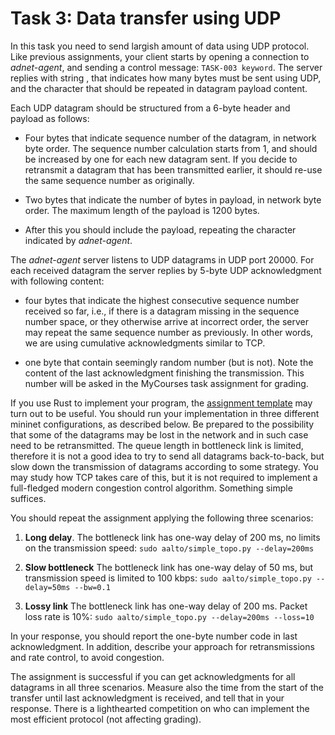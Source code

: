 # Task 3: Data transfer using UDP

In this task you need to send largish amount of data using UDP protocol. Like
previous assignments, your client starts by opening a connection to
_adnet-agent_, and sending a control message: `TASK-003 keyword`. The server
replies with string <number> <character>, that indicates how many bytes must be
sent using UDP, and the character that should be repeated in datagram payload
content.

Each UDP datagram should be structured from a 6-byte header and payload as
follows:

- Four bytes that indicate sequence number of the datagram, in network byte
  order. The sequence number calculation starts from 1, and should be increased
  by one for each new datagram sent. If you decide to retransmit a datagram that
  has been transmitted earlier, it should re-use the same sequence number as
  originally.

- Two bytes that indicate the number of bytes in payload, in network byte order.
  The maximum length of the payload is 1200 bytes.

- After this you should include the payload, repeating the character indicated
  by _adnet-agent_.

The _adnet-agent_ server listens to UDP datagrams in UDP port 20000. For each
received datagram the server replies by 5-byte UDP acknowledgment with following
content:

- four bytes that indicate the highest consecutive sequence number received so
  far, i.e., if there is a datagram missing in the sequence number space, or
  they otherwise arrive at incorrect order, the server may repeat the same
  sequence number as previously. In other words, we are using cumulative
  acknowledgments similar to TCP.

- one byte that contain seemingly random number (but is not). Note the content
  of the last acknowledgment finishing the transmission. This number will
  be asked in the MyCourses task assignment for grading.

If you use Rust to implement your program, the [assignment
template](https://github.com/PasiSa/AdvancedNetworking/tree/main/assignments/task-003)
may turn out to be useful.
You should run your implementation in three different mininet configurations, as
described below. Be prepared to the possibility that some of the datagrams may
be lost in the network and in such case need to be retransmitted. The queue
length in bottleneck link is limited, therefore it is not a good idea to try to
send all datagrams back-to-back, but slow down the transmission of datagrams
according to some strategy. You may study how TCP takes care of this, but it is
not required to implement a full-fledged modern congestion control algorithm.
Something simple suffices.

You should repeat the assignment applying the following three scenarios:

1. **Long delay**. The bottleneck link has one-way delay of 200 ms, no limits on
   the transmission speed:
   `sudo aalto/simple_topo.py --delay=200ms`

2. **Slow bottleneck** The bottleneck link has one-way delay of 50 ms, but
   transmission speed is limited to 100 kbps:
   `sudo aalto/simple_topo.py --delay=50ms --bw=0.1`

3. **Lossy link** The bottleneck link has one-way delay of 200 ms. Packet loss
   rate is 10%:
   `sudo aalto/simple_topo.py --delay=200ms --loss=10`

In your response, you should report the one-byte number code in last
acknowledgment. In addition, describe your approach for retransmissions and rate
control, to avoid congestion.

The assignment is successful if you can get acknowledgments for all datagrams in
all three scenarios. Measure also the time from the start of the transfer until
last acknowledgment is received, and tell that in your response. There is a
lighthearted competition on who can implement the most efficient protocol (not
affecting grading).
